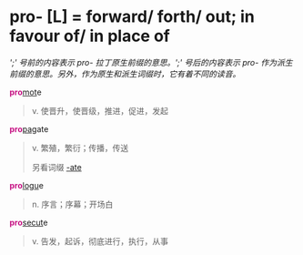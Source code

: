 # pro- [L] = forward/ forth/ out; in favour of/ in place of

*';' 号前的内容表示 pro- 拉丁原生前缀的意思。';' 号后的内容表示 pro- 作为派生前缀的意思。另外，作为原生和派生词缀时，它有着不同的读音。*

<b style="color: #C71585;">pro</b>[mot](_mov_.md)e
> v. 使晋升，使晋级，推进，促进，发起

<b style="color: #C71585;">pro</b>[pag](_pact_.md)ate
> v. 繁殖，繁衍；传播，传送
>
> 另看词缀 [-ate](-ate.md)

<b style="color: #C71585;">pro</b>[logu](_log_.md)e
> n. 序言；序幕；开场白

<b style="color: #C71585;">pro</b>[secut](_sequ_.md)e
> v. 告发，起诉，彻底进行，执行，从事 